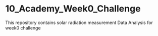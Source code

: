 # 10_Academy_Week0_Challenge
This repository contains solar radiation measurement Data Analysis for week0 challenge
